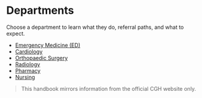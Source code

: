 # Departments

Choose a department to learn what they do, referral paths, and what to expect.

- [Emergency Medicine (ED)](emergency-medicine.md)
- [Cardiology](cardiology.md)
- [Orthopaedic Surgery](orthopaedic-surgery.md)
- [Radiology](radiology.md)
- [Pharmacy](pharmacy.md)
- [Nursing](nursing.md)

> This handbook mirrors information from the official CGH website only.

